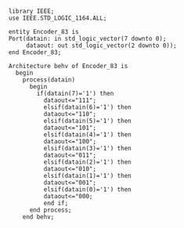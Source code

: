      library IEEE;
     use IEEE.STD_LOGIC_1164.ALL;

     entity Encoder_83 is
     Port(datain: in std_logic_vector(7 downto 0);
          dataout: out std_logic_vector(2 downto 0));
     end Encoder_83;
     
     Architecture behv of Encoder_83 is
       begin
         process(datain)
           begin
             if(datain(7)='1') then
               dataout<="111";
               elsif(datain(6)='1') then
               dataout<="110";
               elsif(datain(5)='1') then
               dataout<="101";
               elsif(datain(4)='1') then
               dataout<="100";
               elsif(datain(3)='1') then
               dataout<="011";
               elsif(datain(2)='1') then
               dataout<="010";
               elsif(datain(1)='1') then
               dataout<="001";
               elsif(datain(0)='1') then
               dataout<="000;
               end if;
           end process;
         end behv;

